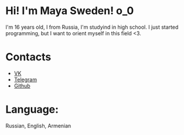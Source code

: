 # Hi! I'm Maya Sweden! o_0
I'm 16 years old, I from Russia, I'm studyind in high school. I just started programming, but I want to orient myself in this field <3.

# Contacts
<ul>
  <li>
    <a href="https://vk.com/kishkodiva">VK</a>
  </li>
  <li>
    <a href="https://t.me/kishkodiva">Telegram</a>
  </li>
  <li>
    <a href="https://github.com/k1shkod1va">Github</a>
  </li>
</ul>
  
# Language:
  Russian, English, Armenian
